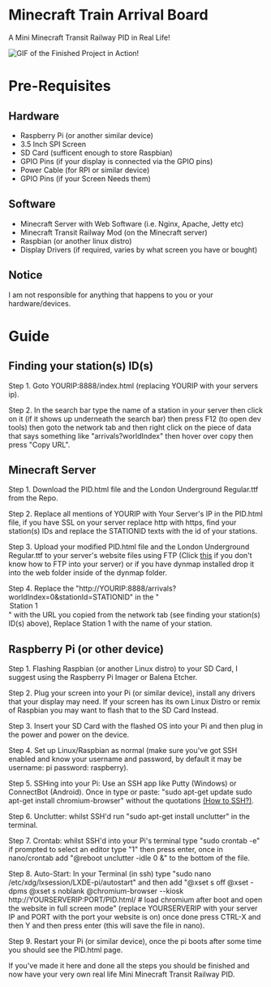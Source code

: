 # Minecraft Train Arrival Board
A Mini Minecraft Transit Railway PID in Real Life! 

![GIF of the Finished Project in Action!](https://your-file-is-ready-to-download.zip/minecraft/the.gif)
# Pre-Requisites
## Hardware
- Raspberry Pi (or another similar device) 
- 3.5 Inch SPI Screen 
- SD Card (sufficent enough to store Raspbian) 
- GPIO Pins (if your display is connected via the GPIO pins) 
- Power Cable (for RPI or similar device)
- GPIO Pins (if your Screen Needs them)
## Software
- Minecraft Server with Web Software (i.e. Nginx, Apache, Jetty etc)
- Minecraft Transit Railway Mod (on the Minecraft server)
- Raspbian (or another linux distro)
- Display Drivers (if required, varies by what screen you have or bought)
## Notice
I am not responsible for anything that happens to you or your hardware/devices.
# Guide
## Finding your station(s) ID(s)
Step 1. Goto YOURIP:8888/index.html (replacing YOURIP with your servers ip). 

Step 2. In the search bar type the name of a station in your server then click on it (if it shows up underneath the search bar) then press F12 (to open dev tools) then goto the network tab and then right click on the piece of data that says something like "arrivals?worldIndex" then hover over copy then press "Copy URL".
## Minecraft Server
Step 1. Download the PID.html file and the London Underground Regular.ttf from the Repo.

Step 2. Replace all mentions of YOURIP with Your Server's IP in the PID.html file, if you have SSL on your server replace http with https, find your station(s) IDs and replace the STATIONID texts with the id of your stations.

Step 3. Upload your modified PID.html file and the London Underground Regular.ttf to your server's website files using FTP (Click [this](https://www.google.com/search?q=how+to+ftp+into+a+minecraft+server&sca_esv=247eb50602a83f19&sxsrf=ADLYWIJR3kGoJjZTtqZKw94yG_KOqH1T_w%3A1722005115959&source=hp&ei=e7ajZpeQOMi7hbIPgNHZ8QU&iflsig=AL9hbdgAAAAAZqPEi4LPnsZZ_mu6iU6azWEtswprxL18&oq=How+t&gs_lp=Egdnd3Mtd2l6IgVIb3cgdEgAUABYAHAAeACQAQCYAQCgAQCqAQC4AQzIAQCYAgCgAgCYAwCSBwCgBwA&sclient=gws-wiz&ved=0ahUKEwjXufH5-MSHAxXIXUEAHYBoNl4Q4dUDCB8) if you don't know how to FTP into your server) or if you have dynmap installed drop it into the web folder inside of the dynmap folder.

Step 4. Replace the "http://YOURIP:8888/arrivals?worldIndex=0&stationId=STATIONID" in the "<option value="http://YOURIP:8888/arrivals?worldIndex=0&stationId=STATIONID">Station 1</option>" with the URL you copied from the network tab (see finding your station(s) ID(s) above), Replace Station 1 with the name of your station.
## Raspberry Pi (or other device)
Step 1. Flashing Raspbian (or another Linux distro) to your SD Card, I suggest using the Raspberry Pi Imager or Balena Etcher. 

Step 2. Plug your screen into your Pi (or similar device), install any drivers that your display may need. If your screen has its own Linux Distro or remix of Raspbian you may want to flash that to the SD Card Instead. 

Step 3. Insert your SD Card with the flashed OS into your Pi and then plug in the power and power on the device. 

Step 4. Set up Linux/Raspbian as normal (make sure you've got SSH enabled and know your username and password, by default it may be username: pi password: raspberry).

Step 5. SSHing into your Pi: Use an SSH app like Putty (Windows) or ConnectBot (Android). Once in type or paste: "sudo apt-get update
sudo apt-get install chromium-browser" without the quotations [(How to SSH?)](https://www.google.com/search?q=how+to+ssh+into+a+raspberry+pi&sca_esv=247eb50602a83f19&ei=Db6jZuPbLLLBhbIPx-7gqAg&ved=0ahUKEwijlvSVgMWHAxWyYEEAHUc3GIUQ4dUDCBA&uact=5&oq=how+to+ssh+into+a+raspberry+pi&gs_lp=Egxnd3Mtd2l6LXNlcnAiHmhvdyB0byBzc2ggaW50byBhIHJhc3BiZXJyeSBwaTILEAAYgAQYkQIYigUyCxAAGIAEGJECGIoFMgUQABiABDILEAAYgAQYkQIYigUyBBAAGB4yCxAAGIAEGIYDGIoFMggQABiABBiiBDIIEAAYgAQYogQyCBAAGIAEGKIESJElUPwDWNkbcAJ4ApABAJgBmAGgAeICqgEDMy4xuAEDyAEA-AEBmAIGoAL1AcICBBAAGEfCAgcQABiABBgNwgIGEAAYBxgemAMAiAYBkAYIkgcBNqAHsCQ&sclient=gws-wiz-serp).

Step 6. Unclutter: whilst SSH'd run "sudo apt-get install unclutter" in the terminal.

Step 7. Crontab: whilst SSH'd into your Pi's terminal type "sudo crontab -e" if prompted to select an editor type "1" then press enter, once in nano/crontab add
"@reboot unclutter -idle 0 &" 
to the bottom of the file.

Step 8. Auto-Start: In your Terminal (in ssh) type "sudo nano /etc/xdg/lxsession/LXDE-pi/autostart" and then add "@xset s off @xset -dpms @xset s noblank @chromium-browser --kiosk http://YOURSERVERIP:PORT/PID.html/ # load chromium after boot and open the website in full screen mode" (replace YOURSERVERIP with your server IP and PORT with the port your website is on) once done press CTRL-X and then Y and then press enter (this will save the file in nano).

Step 9. Restart your Pi (or similar device), once the pi boots after some time you should see the PID.html page.

If you've made it here and done all the steps you should be finished and now have your very own real life Mini Minecraft Transit Railway PID.
